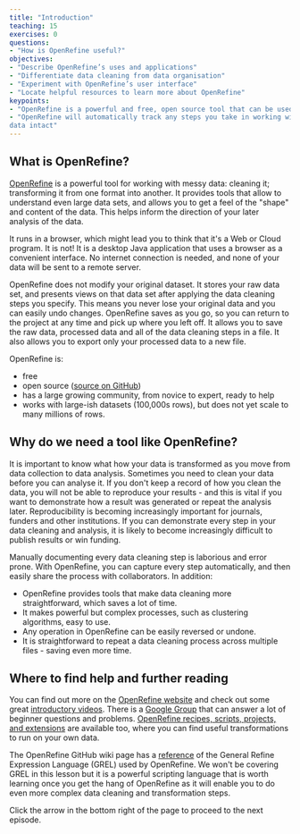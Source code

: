 ```yaml
---
title: "Introduction"
teaching: 15
exercises: 0
questions:
- "How is OpenRefine useful?"
objectives:
- "Describe OpenRefine’s uses and applications"
- "Differentiate data cleaning from data organisation"
- "Experiment with OpenRefine’s user interface"
- "Locate helpful resources to learn more about OpenRefine"
keypoints:
- "OpenRefine is a powerful and free, open source tool that can be used for data cleaning"
- "OpenRefine will automatically track any steps you take in working with your data, and will leave your original 
data intact"
---
```


## What is OpenRefine?
[OpenRefine](http://openrefine.org) is a powerful tool for working with messy data: cleaning it; transforming it from
one format into another.  It provides tools that allow to understand even large data sets, and allows you to get a feel
of the "shape" and content of the data. This helps inform the direction of your later analysis of the data. 
 
It runs in a browser, which might lead you to think that it's a Web or Cloud program. It is not! It is a desktop 
Java application that uses a browser as a convenient interface. No internet connection is needed, and none of your data will be
sent to a remote server.
 
OpenRefine does not modify your original dataset. It stores your raw data set, and presents views on that data set after
applying the data cleaning steps you specify. This means you never lose your original data and you can easily undo
changes. OpenRefine saves as you go, so you can return to the project at any time and pick up where you left off. It
allows you to save the raw data, processed data and all of the data cleaning steps in a file. It also allows you to
export only your processed data to a new file. 
 
OpenRefine is:
* free
* open source ([source on GitHub](https://github.com/OpenRefine/OpenRefine))
* has a large growing community, from novice to expert, ready to help
* works with large-ish datasets (100,000s rows), but does not yet scale to many millions of rows.

## Why do we need a tool like OpenRefine?

It is important to know what how your data is transformed as you move from data collection to
data analysis. Sometimes you need to clean your data before you can analyse it. If you don't keep a record of how
you clean the data, you will not be able to reproduce your results - and this is vital if you want to demonstrate how
a result was generated or repeat the analysis later. Reproducibility is becoming increasingly important for journals, 
funders and other institutions. If you can demonstrate
every step in your data cleaning and analysis, it is likely to become increasingly difficult to publish results or win
funding.

Manually documenting every data cleaning step is laborious and error prone. With OpenRefine, you can capture
every step automatically, and then easily share the process with collaborators. In addition:
- OpenRefine provides tools that make data cleaning more straightforward, which saves a lot of time.
- It makes powerful but complex processes, such as clustering algorithms, easy to use.
- Any operation in OpenRefine can be easily reversed or undone.
- It is straightforward to repeat a data cleaning process across multiple files - saving even more time.

## Where to find help and further reading

You can find out more on the [OpenRefine website](http://openrefine.org) and check out some great [introductory videos](https://www.youtube.com/channel/UCqwSVsJ8CWD9pQUZDbJC1ew). There is a [Google Group](https://groups.google.com/forum/#!forum/openrefine) that can 
answer a lot of beginner questions and problems. 
[OpenRefine recipes, scripts, projects, and extensions](https://github.com/OpenRefine/OpenRefine/wiki/Recipes) are available too, where you can find useful transformations to run on your own data.

The OpenRefine GitHub wiki page has a [reference](https://github.com/OpenRefine/OpenRefine/wiki/GREL-Functions) of the General Refine Expression Language (GREL) used by OpenRefine. We won't be covering GREL in this lesson but it is a powerful scripting language 
that is worth learning once you get the hang of OpenRefine as it will enable you to do even more complex data cleaning 
and transformation steps.

Click the arrow in the bottom right of the page to proceed to the next episode.